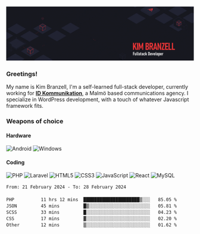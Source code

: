 ![Kims Banner](https://github.com/KimBranzell/KimBranzell/blob/master/wp2757874.gif)

### Greetings!

My name is Kim Branzell, I'm a self-learned full-stack developer, currently working for [**ID Kommunikation**](https://idkommunikation.com/), a Malmö based communications agency. I specialize in WordPress development, with a touch of whatever Javascript framework fits.

### Weapons of choice

#### Hardware
![Android](https://img.shields.io/badge/Android-3DDC84?logo=android&logoColor=white&style=for-the-badge) ![Windows](https://img.shields.io/badge/windows-0078D6?logo=windows&logoColor=white&style=for-the-badge) 

#### Coding
![PHP](https://img.shields.io/badge/php-%23777BB4.svg?&style=for-the-badge&logo=php&logoColor=white) ![Laravel](https://img.shields.io/badge/laravel%20-%23FF2D20.svg?&style=for-the-badge&logo=laravel&logoColor=white) ![HTML5](https://img.shields.io/badge/html5%20-%23E34F26.svg?&style=for-the-badge&logo=html5&logoColor=white) ![CSS3](https://img.shields.io/badge/css3%20-%231572B6.svg?&style=for-the-badge&logo=css3&logoColor=white) ![JavaScript](https://img.shields.io/badge/javascript%20-%23323330.svg?&style=for-the-badge&logo=javascript&logoColor=%23F7DF1E) ![React](https://img.shields.io/badge/react%20-%2320232a.svg?&style=for-the-badge&logo=react&logoColor=%2361DAFB) ![MySQL](https://img.shields.io/badge/mysql-%2300f.svg?&style=for-the-badge&logo=mysql&logoColor=white) 

<!--START_SECTION:waka-->

```txt
From: 21 February 2024 - To: 28 February 2024

PHP          11 hrs 12 mins  █████████████████████▒░░░   85.05 %
JSON         45 mins         █▒░░░░░░░░░░░░░░░░░░░░░░░   05.81 %
SCSS         33 mins         █░░░░░░░░░░░░░░░░░░░░░░░░   04.23 %
CSS          17 mins         ▓░░░░░░░░░░░░░░░░░░░░░░░░   02.20 %
Other        12 mins         ▒░░░░░░░░░░░░░░░░░░░░░░░░   01.62 %
```

<!--END_SECTION:waka-->

<!--
**KimBranzell/KimBranzell** is a ✨ _special_ ✨ repository because its `README.md` (this file) appears on your GitHub profile.

Here are some ideas to get you started:

- 🔭 I’m currently working on ...
- 🌱 I’m currently learning ...
- 👯 I’m looking to collaborate on ...
- 🤔 I’m looking for help with ...
- 💬 Ask me about ...
- 📫 How to reach me: ...
- 😄 Pronouns: ...
- ⚡ Fun fact: ...
-->
